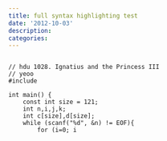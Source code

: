 ```yaml
---
title: full syntax highlighting test
date: '2012-10-03'
description:
categories:
---
```

<pre><code>
// hdu 1028. Ignatius and the Princess III
// yeoo
#include <stdio.h>

int main() {
	const int size = 121;
	int n,i,j,k;
	int c[size],d[size];
	while (scanf("%d", &n) != EOF){
		for (i=0; i<size; i++){
			d[i] = 0;
			c[i] = 1;
		}
		for (i = 2; i <= n; i++){
			for (j = 0; j <= n; j++)
				for (k = 0; k + j <= n; k += i)
					d[k+j] += c[j];
			for (j = 0; j <= n; j++ ){
				c[j] = d[j];
				d[j] = 0;
			}
		}
		printf( "%d\n", c[n] );
	}
	return 0;
}
</code></pre>